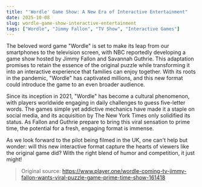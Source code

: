 ```yaml
---
title: "'Wordle' Game Show: A New Era of Interactive Entertainment"
date: 2025-10-08
slug: wordle-game-show-interactive-entertainment
tags: ["Wordle", "Jimmy Fallon", "TV Show", "Interactive Games"]
---
```


The beloved word game "Wordle" is set to make its leap from our smartphones to the television screen, with NBC reportedly developing a game show hosted by Jimmy Fallon and Savannah Guthrie. This adaptation promises to retain the essence of the original puzzle while transforming it into an interactive experience that families can enjoy together. With its roots in the pandemic, "Wordle" has captivated millions, and this new format could introduce the game to an even broader audience.

Since its inception in 2021, "Wordle" has become a cultural phenomenon, with players worldwide engaging in daily challenges to guess five-letter words. The games simple yet addictive mechanics have made it a staple on social media, and its acquisition by The New York Times only solidified its status. As Fallon and Guthrie prepare to bring this viral sensation to prime time, the potential for a fresh, engaging format is immense.

As we look forward to the pilot being filmed in the UK, one can't help but wonder: will this new interactive format capture the hearts of viewers like the original game did? With the right blend of humor and competition, it just might!

> Original source: https://www.player.one/wordle-coming-tv-jimmy-fallon-wants-viral-puzzle-game-prime-time-show-161418